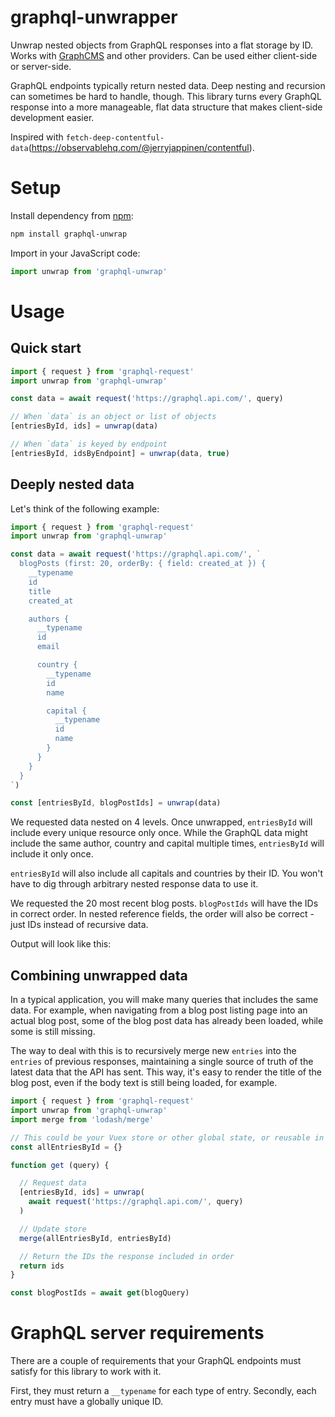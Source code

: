 # graphql-unwrapper

Unwrap nested objects from GraphQL responses into a flat storage by ID. Works with [GraphCMS](https://graphcms.com) and other providers. Can be used either client-side or server-side.

GraphQL endpoints typically return nested data. Deep nesting and recursion can sometimes be hard to handle, though. This library turns every GraphQL response into a more manageable, flat data structure that makes client-side development easier.

Inspired with `fetch-deep-contentful-data`(https://observablehq.com/@jerryjappinen/contentful).



# Setup

Install dependency from [npm](https://npmjs.org/package/graphql-unwrap):

```sh
npm install graphql-unwrap
```

Import in your JavaScript code:

```js
import unwrap from 'graphql-unwrap'
```

# Usage

## Quick start

```js
import { request } from 'graphql-request'
import unwrap from 'graphql-unwrap'

const data = await request('https://graphql.api.com/', query)

// When `data` is an object or list of objects
[entriesById, ids] = unwrap(data)

// When `data` is keyed by endpoint
[entriesById, idsByEndpoint] = unwrap(data, true)
```


## Deeply nested data

Let's think of the following example:

```js
import { request } from 'graphql-request'
import unwrap from 'graphql-unwrap'

const data = await request('https://graphql.api.com/', `
  blogPosts (first: 20, orderBy: { field: created_at }) {
    __typename
    id
    title
    created_at

    authors {
      __typename
      id
      email

      country {
        __typename
        id
        name

        capital {
          __typename
          id
          name
        }
      }
    }
  }
`)

const [entriesById, blogPostIds] = unwrap(data)
```

We requested data nested on 4 levels. Once unwrapped, `entriesById` will include every unique resource only once. While the GraphQL data might include the same author, country and capital multiple times, `entriesById` will include it only once.

`entriesById` will also include all capitals and countries by their ID. You won't have to dig through arbitrary nested response data to use it.

We requested the 20 most recent blog posts. `blogPostIds` will have the IDs in correct order. In nested reference fields, the order will also be correct - just IDs instead of recursive data.

Output will look like this:



## Combining unwrapped data

In a typical application, you will make many queries that includes the same data. For example, when navigating from a blog post listing page into an actual blog post, some of the blog post data has already been loaded, while some is still missing.

The way to deal with this is to recursively merge new `entries` into the `entries` of previous responses, maintaining a single source of truth of the latest data that the API has sent. This way, it's easy to render the title of the blog post, even if the body text is still being loaded, for example.


```js
import { request } from 'graphql-request'
import unwrap from 'graphql-unwrap'
import merge from 'lodash/merge'

// This could be your Vuex store or other global state, or reusable in some other way
const allEntriesById = {}

function get (query) {

  // Request data
  [entriesById, ids] = unwrap(
    await request('https://graphql.api.com/', query)
  )

  // Update store
  merge(allEntriesById, entriesById)

  // Return the IDs the response included in order
  return ids
}

const blogPostIds = await get(blogQuery)
```



# GraphQL server requirements

There are a couple of requirements that your GraphQL endpoints must satisfy for this library to work with it.

First, they must return a `__typename` for each type of entry. Secondly, each entry must have a globally unique ID.
